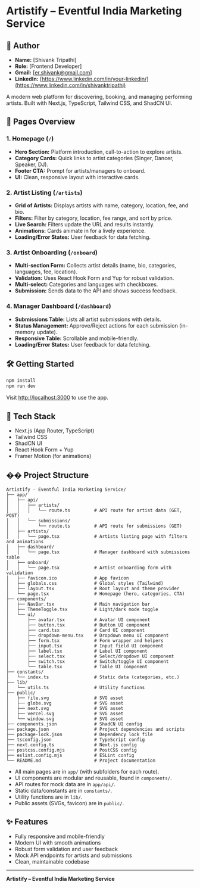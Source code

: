 # Artistify – Eventful India Marketing Service

## 👤 Author

- **Name:** [Shivank Tripathi]
- **Role:** [Frontend Developer]
- **Gmail:** [er.shivank@gmail.com]
- **LinkedIn:** [https://www.linkedin.com/in/your-linkedin/](https://www.linkedin.com/in/shivanktripathi)

A modern web platform for discovering, booking, and managing performing artists. Built with Next.js, TypeScript, Tailwind CSS, and ShadCN UI.

## 📄 Pages Overview

### 1. Homepage (`/`)
- **Hero Section:** Platform introduction, call-to-action to explore artists.
- **Category Cards:** Quick links to artist categories (Singer, Dancer, Speaker, DJ).
- **Footer CTA:** Prompt for artists/managers to onboard.
- **UI:** Clean, responsive layout with interactive cards.

### 2. Artist Listing (`/artists`)
- **Grid of Artists:** Displays artists with name, category, location, fee, and bio.
- **Filters:** Filter by category, location, fee range, and sort by price.
- **Live Search:** Filters update the URL and results instantly.
- **Animations:** Cards animate in for a lively experience.
- **Loading/Error States:** User feedback for data fetching.

### 3. Artist Onboarding (`/onboard`)
- **Multi-section Form:** Collects artist details (name, bio, categories, languages, fee, location).
- **Validation:** Uses React Hook Form and Yup for robust validation.
- **Multi-select:** Categories and languages with checkboxes.
- **Submission:** Sends data to the API and shows success feedback.

### 4. Manager Dashboard (`/dashboard`)
- **Submissions Table:** Lists all artist submissions with details.
- **Status Management:** Approve/Reject actions for each submission (in-memory update).
- **Responsive Table:** Scrollable and mobile-friendly.
- **Loading/Error States:** User feedback for data fetching.

## 🛠️ Getting Started

```bash
npm install
npm run dev
```

Visit [http://localhost:3000](http://localhost:3000) to use the app.

## 🧩 Tech Stack
- Next.js (App Router, TypeScript)
- Tailwind CSS
- ShadCN UI
- React Hook Form + Yup
- Framer Motion (for animations)

## �� Project Structure

```
Artistify - Eventful India Marketing Service/
├── app/
│   ├── api/
│   │   ├── artists/
│   │   │   └── route.ts         # API route for artist data (GET, POST)
│   │   └── submissions/
│   │       └── route.ts         # API route for submissions (GET)
│   ├── artists/
│   │   └── page.tsx             # Artists listing page with filters and animations
│   ├── dashboard/
│   │   └── page.tsx             # Manager dashboard with submissions table
│   ├── onboard/
│   │   └── page.tsx             # Artist onboarding form with validation
│   ├── favicon.ico              # App favicon
│   ├── globals.css              # Global styles (Tailwind)
│   ├── layout.tsx               # Root layout and theme provider
│   └── page.tsx                 # Homepage (hero, categories, CTA)
├── components/
│   ├── NavBar.tsx               # Main navigation bar
│   ├── ThemeToggle.tsx          # Light/dark mode toggle
│   └── ui/
│       ├── avatar.tsx           # Avatar UI component
│       ├── button.tsx           # Button UI component
│       ├── card.tsx             # Card UI component
│       ├── dropdown-menu.tsx    # Dropdown menu UI component
│       ├── form.tsx             # Form wrapper and helpers
│       ├── input.tsx            # Input field UI component
│       ├── label.tsx            # Label UI component
│       ├── select.tsx           # Select/dropdown UI component
│       ├── switch.tsx           # Switch/toggle UI component
│       └── table.tsx            # Table UI component
├── constants/
│   └── index.ts                 # Static data (categories, etc.)
├── lib/
│   └── utils.ts                 # Utility functions
├── public/
│   ├── file.svg                 # SVG asset
│   ├── globe.svg                # SVG asset
│   ├── next.svg                 # SVG asset
│   ├── vercel.svg               # SVG asset
│   └── window.svg               # SVG asset
├── components.json              # ShadCN UI config
├── package.json                 # Project dependencies and scripts
├── package-lock.json            # Dependency lock file
├── tsconfig.json                # TypeScript config
├── next.config.ts               # Next.js config
├── postcss.config.mjs           # PostCSS config
├── eslint.config.mjs            # ESLint config
└── README.md                    # Project documentation
```

- All main pages are in `app/` (with subfolders for each route).
- UI components are modular and reusable, found in `components/`.
- API routes for mock data are in `app/api/`.
- Static data/constants are in `constants/`.
- Utility functions are in `lib/`.
- Public assets (SVGs, favicon) are in `public/`.

## ✨ Features
- Fully responsive and mobile-friendly
- Modern UI with smooth animations
- Robust form validation and user feedback
- Mock API endpoints for artists and submissions
- Clean, maintainable codebase

---

**Artistify – Eventful India Marketing Service**
